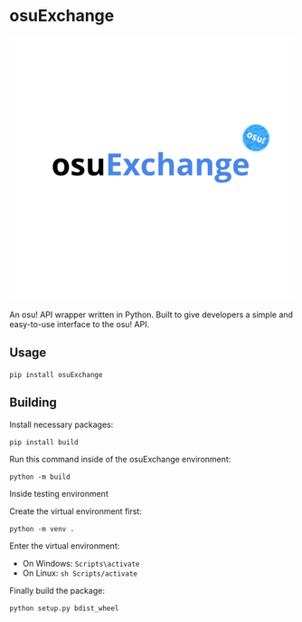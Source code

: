 # osuExchange

![osuExchange Logo](logo.png)

An osu! API wrapper written in Python. Built to give developers a simple and easy-to-use interface to the osu! API.

## Usage

```
pip install osuExchange
```

## Building

Install necessary packages:

```
pip install build
```

Run this command inside of the osuExchange environment:

```
python -m build
```

Inside testing environment

Create the virtual environment first:

```
python -m venv .
```

Enter the virtual environment:

- On Windows: `Scripts\activate`
- On Linux: `sh Scripts/activate`


Finally build the package:

```
python setup.py bdist_wheel
```